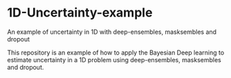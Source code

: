 # 1D-Uncertainty-example
An example of uncertainty in 1D with deep-ensembles, masksembles and dropout

This repository is an example of how to apply the Bayesian Deep learning to estimate uncertainty in a 1D problem using deep-ensembles, masksembles and dropout.
